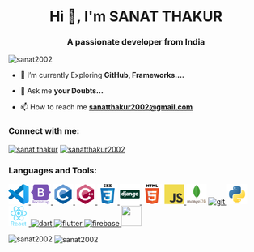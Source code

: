 <h1 align="center">Hi 👋, I'm SANAT THAKUR</h1>
<h3 align="center">A passionate developer from India</h3>

<p align="left"> <img src="https://komarev.com/ghpvc/?username=sanat2002&label=Profile%20views&color=0e75b6&style=flat" alt="sanat2002" /> </p>

- 🌱 I’m currently Exploring **GitHub, Frameworks....**

- 💬 Ask me **your Doubts...**

- 📫 How to reach me **sanatthakur2002@gmail.com**

<h3 align="left">Connect with me:</h3>
<p align="left">
<a href="https://linkedin.com/in/sanat thakur" target="blank"><img align="center" src="https://raw.githubusercontent.com/rahuldkjain/github-profile-readme-generator/master/src/images/icons/Social/linked-in-alt.svg" alt="sanat thakur" height="30" width="40" /></a>
<a href="https://instagram.com/sanatthakur2002" target="blank"><img align="center" src="https://raw.githubusercontent.com/rahuldkjain/github-profile-readme-generator/master/src/images/icons/Social/instagram.svg" alt="sanatthakur2002" height="30" width="40" /></a>
</p>

<h3 align="left">Languages and Tools:</h3>
<p align="left"> <a href="https://code.visualstudio.com/" target="_blank"> <img src="https://raw.githubusercontent.com/github/explore/80688e429a7d4ef2fca1e82350fe8e3517d3494d/topics/visual-studio-code/visual-studio-code.png" alt="visual Studio Code" width="40" height="40"/> </a> <a href="https://getbootstrap.com" target="_blank"> <img src="https://raw.githubusercontent.com/devicons/devicon/master/icons/bootstrap/bootstrap-plain-wordmark.svg" alt="bootstrap" width="40" height="40"/> </a> <a href="https://www.cprogramming.com/" target="_blank"> <img src="https://raw.githubusercontent.com/devicons/devicon/master/icons/c/c-original.svg" alt="c" width="40" height="40"/> </a> <a href="https://www.w3schools.com/cpp/" target="_blank"> <img src="https://raw.githubusercontent.com/devicons/devicon/master/icons/cplusplus/cplusplus-original.svg" alt="cplusplus" width="40" height="40"/> </a> <a href="https://www.w3schools.com/css/" target="_blank"> <img src="https://raw.githubusercontent.com/devicons/devicon/master/icons/css3/css3-original-wordmark.svg" alt="css3" width="40" height="40"/> </a> <a href="https://www.w3.org/html/" target="_blank"> <a href="https://www.djangoproject.com/" target="_blank"> <img src="https://raw.githubusercontent.com/devicons/devicon/master/icons/django/django-original.svg" alt="django" width="40" height="40"/> </a><img src="https://raw.githubusercontent.com/devicons/devicon/master/icons/html5/html5-original-wordmark.svg" alt="html5" width="40" height="40"/> </a> <a href="https://developer.mozilla.org/en-US/docs/Web/JavaScript" target="_blank"> <img src="https://raw.githubusercontent.com/devicons/devicon/master/icons/javascript/javascript-original.svg" alt="javascript" width="40" height="40"/> </a><a href="https://www.mongodb.com/" target="_blank"> <img src="https://raw.githubusercontent.com/devicons/devicon/master/icons/mongodb/mongodb-original-wordmark.svg" alt="mongodb" width="40" height="40"/></a> <a href="https://git-scm.com/" target="_blank"> <img src="https://www.vectorlogo.zone/logos/git-scm/git-scm-icon.svg" alt="git" width="40" height="40"/> </a> <a href="https://www.python.org" target="_blank"> <img src="https://raw.githubusercontent.com/devicons/devicon/master/icons/python/python-original.svg" alt="python" width="40" height="40"/> </a> <a href="https://reactjs.org/" target="_blank"> <img src="https://raw.githubusercontent.com/devicons/devicon/master/icons/react/react-original-wordmark.svg" alt="react" width="40" height="40"/> </a>  <a href="https://dart.dev" target="_blank"> <img src="https://www.vectorlogo.zone/logos/dartlang/dartlang-icon.svg" alt="dart" width="40" height="40"/> </a>  <a href="https://flutter.dev" target="_blank"> <img src="https://www.vectorlogo.zone/logos/flutterio/flutterio-icon.svg" alt="flutter" width="40" height="40"/> <a href="https://firebase.google.com/" target="_blank"> <img src="https://www.vectorlogo.zone/logos/firebase/firebase-icon.svg" alt="firebase" width="40" height="40"/> </a>
  <a href="https://www.django-rest-framework.org/"><img src="https://www.bing.com/images/search?view=detailV2&ccid=N5Iep1wJ&id=56F6E309F73307B192295C70D841DB83DC4A6A9C&thid=OIP.N5Iep1wJY1iXgMzpHxzE8wHaDR&mediaurl=https%3a%2f%2fwww.django-rest-framework.org%2fimg%2flogo.png&exph=265&expw=600&q=django+rest+framework+logo&simid=608017951698800909&FORM=IRPRST&ck=B6D165020342EB43DF825E86B66C5434&selectedIndex=0&ajaxhist=0&ajaxserp=0" width="40" height="40"/></a>
  </p>

<p><img align="left" src="https://github-readme-stats.vercel.app/api/top-langs?username=sanat2002&show_icons=true&locale=en&layout=compact" alt="sanat2002" /></p>

<p>&nbsp;<img align="center" src="https://github-readme-stats.vercel.app/api?username=sanat2002&show_icons=true&locale=en" alt="sanat2002" /></p>
